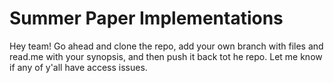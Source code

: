 # Summer Paper Implementations

Hey team! Go ahead and clone the repo, add your own branch with files and read.me with your synopsis, and then push it back tot he repo. Let me know if any of y'all have access issues.
